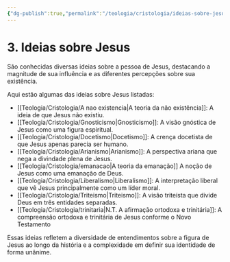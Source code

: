 ```yaml
---
{"dg-publish":true,"permalink":"/teologia/cristologia/ideias-sobre-jesus/","title":"3. Ideias sobre Jesus","metatags":{"description":"Gnosticismo, Docetismo, Arianismo, Liberalismo, Triteísmo ..."},"pinned":true,"tags":["Teologia","Cristologia"],"noteIcon":"1","updated":"2025-02-04T21:18:46.824-03:00"}
---
```


# 3. Ideias sobre Jesus

São conhecidas diversas ideias sobre a pessoa de Jesus, destacando a magnitude de sua influência e as diferentes percepções sobre sua existência. 

Aqui estão algumas das ideias sobre Jesus listadas:

- [[Teologia/Cristologia/A nao existencia\|A teoria da não existência]]: A ideia de que Jesus não existiu.
- [[Teologia/Cristologia/Gnosticismo\|Gnosticismo]]: A visão gnóstica de Jesus como uma figura espiritual.
- [[Teologia/Cristologia/Docetismo\|Docetismo]]: A crença docetista de que Jesus apenas parecia ser humano.
- [[Teologia/Cristologia/Arianismo\|Arianismo]]: A perspectiva ariana que nega a divindade plena de Jesus.
- [[Teologia/Cristologia/emanacao\|A teoria da emanação]] A noção de Jesus como uma emanação de Deus.
- [[Teologia/Cristologia/Liberalismo\|Liberalismo]]: A interpretação liberal que vê Jesus principalmente como um líder moral.
- [[Teologia/Cristologia/Triteismo\|Triteismo]]: A visão triteísta que divide Deus em três entidades separadas.
- [[Teologia/Cristologia/trinitaria\|N.T. A afirmação ortodoxa e trinitária]]: A compreensão ortodoxa e trinitária de Jesus conforme o Novo Testamento

Essas ideias refletem a diversidade de entendimentos sobre a figura de Jesus ao longo da história e a complexidade em definir sua identidade de forma unânime.
